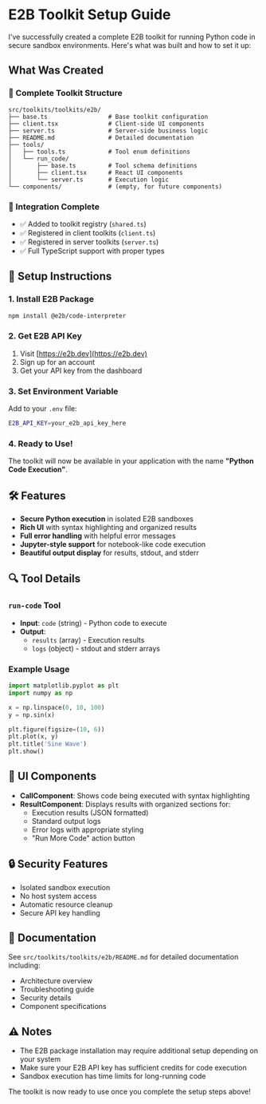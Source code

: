 # E2B Toolkit Setup Guide

I've successfully created a complete E2B toolkit for running Python code in secure sandbox environments. Here's what was built and how to set it up:

## What Was Created

### 📁 Complete Toolkit Structure
```
src/toolkits/toolkits/e2b/
├── base.ts                 # Base toolkit configuration
├── client.tsx              # Client-side UI components  
├── server.ts               # Server-side business logic
├── README.md               # Detailed documentation
├── tools/
│   ├── tools.ts            # Tool enum definitions
│   └── run_code/
│       ├── base.ts         # Tool schema definitions
│       ├── client.tsx      # React UI components
│       └── server.ts       # Execution logic
└── components/             # (empty, for future components)
```

### 🔧 Integration Complete
- ✅ Added to toolkit registry (`shared.ts`)
- ✅ Registered in client toolkits (`client.ts`) 
- ✅ Registered in server toolkits (`server.ts`)
- ✅ Full TypeScript support with proper types

## 🚀 Setup Instructions

### 1. Install E2B Package
```bash
npm install @e2b/code-interpreter
```

### 2. Get E2B API Key
1. Visit [https://e2b.dev](https://e2b.dev)
2. Sign up for an account
3. Get your API key from the dashboard

### 3. Set Environment Variable
Add to your `.env` file:
```bash
E2B_API_KEY=your_e2b_api_key_here
```

### 4. Ready to Use!
The toolkit will now be available in your application with the name **"Python Code Execution"**.

## 🛠️ Features

- **Secure Python execution** in isolated E2B sandboxes
- **Rich UI** with syntax highlighting and organized results
- **Full error handling** with helpful error messages
- **Jupyter-style support** for notebook-like code execution
- **Beautiful output display** for results, stdout, and stderr

## 🔍 Tool Details

### `run-code` Tool
- **Input**: `code` (string) - Python code to execute
- **Output**: 
  - `results` (array) - Execution results
  - `logs` (object) - stdout and stderr arrays

### Example Usage
```python
import matplotlib.pyplot as plt
import numpy as np

x = np.linspace(0, 10, 100)
y = np.sin(x)

plt.figure(figsize=(10, 6))
plt.plot(x, y)
plt.title('Sine Wave')
plt.show()
```

## 🎨 UI Components

- **CallComponent**: Shows code being executed with syntax highlighting
- **ResultComponent**: Displays results with organized sections for:
  - Execution results (JSON formatted)
  - Standard output logs
  - Error logs with appropriate styling
  - "Run More Code" action button

## 🔒 Security Features

- Isolated sandbox execution
- No host system access
- Automatic resource cleanup
- Secure API key handling

## 📖 Documentation

See `src/toolkits/toolkits/e2b/README.md` for detailed documentation including:
- Architecture overview
- Troubleshooting guide
- Security details
- Component specifications

## ⚠️ Notes

- The E2B package installation may require additional setup depending on your system
- Make sure your E2B API key has sufficient credits for code execution
- Sandbox execution has time limits for long-running code

The toolkit is now ready to use once you complete the setup steps above!